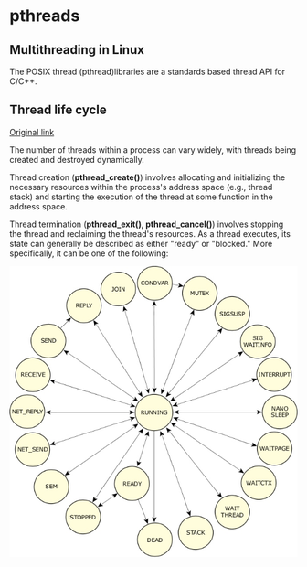 # pthreads

## Multithreading in Linux

The POSIX thread (pthread)libraries are a standards based thread API for C/C++. 


## Thread life cycle 
[Original link](http://www.qnx.com/developers/docs/qnxcar2/index.jsp?topic=%2Fcom.qnx.doc.neutrino.sys_arch%2Ftopic%2Fkernel_Life_Cycle.html)

The number of threads within a process can vary widely, with threads being created and destroyed dynamically.

Thread creation (**pthread_create()**) involves allocating and initializing the necessary resources within the process's address space (e.g., thread stack) and starting the execution of the thread at some function in the address space.

Thread termination (**pthread_exit(), pthread_cancel()**) involves stopping the thread and reclaiming the thread's resources. As a thread executes, its state can generally be described as either "ready" or "blocked." More specifically, it can be one of the following:


![Thread life cycle](./references/pthread_lc.jpg)

